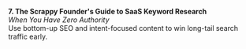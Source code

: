 **7. The Scrappy Founder's Guide to SaaS Keyword Research**  
_When You Have Zero Authority_  
Use bottom-up SEO and intent-focused content to win long-tail search traffic early.
